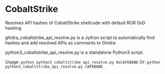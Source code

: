 # CobaltStrike
 
Resolves API hashes of CobaltStrike shellcode with default ROR 0xD hashing

ghidra_cobaltstrike_api_resolve.py is a Jython script to automatically find hashes and add resolved APIs as comments to Ghidra

python3_cobaltstrike_api_resolve.py is a standalone Python3 script.

Usage: `python python3_cobaltstrike_api_resolve.py 0xCAFEBABE`
Or: `python python3_cobaltstrike_api_resolve.py CAFEBABE`